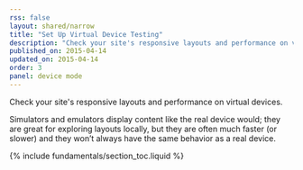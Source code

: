 ```yaml
---
rss: false
layout: shared/narrow
title: "Set Up Virtual Device Testing"
description: "Check your site's responsive layouts and performance on virtual devices."
published_on: 2015-04-14
updated_on: 2015-04-14
order: 3
panel: device mode
---
```


<p class="intro">
  Check your site's responsive layouts and performance on virtual devices.
</p>

Simulators and emulators display content like the real device would; they are great for
exploring layouts locally, but they are often much faster (or slower) and they won’t
always have the same behavior as a real device.

{% include fundamentals/section_toc.liquid %}
